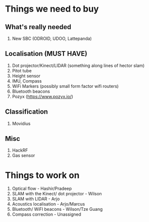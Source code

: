 # Things we need to buy

## What's really needed
1. New SBC (ODROID, UDOO, Lattepanda)

## Localisation (MUST HAVE)
1. Dot projector/Kinect/LIDAR (something along lines of hector slam)
2. Pitot tube
3. Height sensor
4. IMU, Compass
5. WiFi Markers (possibly small form factor wifi routers)
6. Bluetooth beacons
7. Pozyx (https://www.pozyx.io/)

## Classification
1. Movidius

## Misc
1. HackRF
2. Gas sensor

# Things to work on

1. Optical flow - Hashir/Pradeep
2. SLAM with the Kinect/ dot projector - Wilson
3. SLAM with LIDAR - Arjo
4. Acoustics localisation - Arjo/Marcus
5. Bluetooth/ WiFI beacons - Wilson/Tze Guang
6. Compass correction - Unassigned
